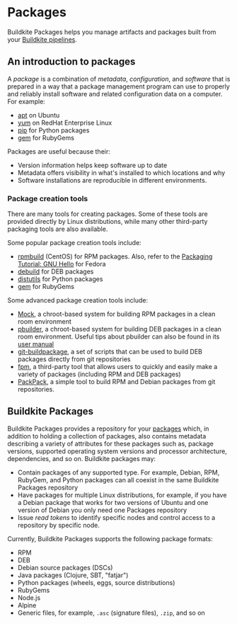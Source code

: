 # Packages

Buildkite Packages helps you manage artifacts and packages built from your [Buildkite pipelines](/docs/pipelines).

## An introduction to packages

A _package_ is a combination of _metadata_, _configuration_, and _software_ that is prepared in a way that a package management program can use to properly and reliably install software and related configuration data on a computer. For example:

- [apt](https://help.ubuntu.com/community/Repositories/CommandLine) on Ubuntu
- [yum](https://access.redhat.com/site/documentation/en-US/Red_Hat_Enterprise_Linux/5/html/Deployment_Guide/c1-yum.html) on RedHat Enterprise Linux
- [pip](https://pip.pypa.io/) for Python packages
- [gem](http://guides.rubygems.org/) for RubyGems

Packages are useful because their:

- Version information helps keep software up to date
- Metadata offers visibility in what's installed to which locations and why
- Software installations are reproducible in different environments.

### Package creation tools

There are many tools for creating packages. Some of these tools are provided directly by Linux distributions, while many other third-party packaging tools are also available.

Some popular package creation tools include:

- [rpmbuild](http://wiki.centos.org/HowTos/SetupRpmBuildEnvironment) (CentOS) for RPM packages. Also, refer to the [Packaging Tutorial: GNU Hello](https://docs.fedoraproject.org/en-US/package-maintainers/Packaging_Tutorial_GNU_Hello/) for Fedora
- [debuild](https://wiki.debian.org/Packaging/Intro) for DEB packages
- [distutils](https://docs.python.org/2/distutils/builtdist.html) for Python packages
- [gem](http://guides.rubygems.org/make-your-own-gem/) for RubyGems

Some advanced package creation tools include:

- [Mock](https://rpm-software-management.github.io/mock/), a chroot-based system for building RPM packages in a clean room environment
- [pbuilder](https://wiki.ubuntu.com/PbuilderHowto), a chroot-based system for building DEB packages in a clean room environment. Useful tips about pbuilder can also be found in its [user manual](http://www.netfort.gr.jp/~dancer/software/pbuilder-doc/pbuilder-doc.html)
- [git-buildpackage](http://honk.sigxcpu.org/projects/git-buildpackage/manual-html/gbp.html), a set of scripts that can be used to build DEB packages directly from git repositories
- [fpm](https://github.com/jordansissel/fpm), a third-party tool that allows users to quickly and easily make a variety of packages (including RPM and DEB packages)
- [PackPack](https://github.com/packpack/packpack), a simple tool to build RPM and Debian packages from git repositories.

## Buildkite Packages

Buildkite Packages provides a repository for your [packages](#an-introduction-to-packages) which, in addition to holding a collection of packages, also contains metadata describing a variety of attributes for these packages such as, package versions, supported operating system versions and processor architecture, dependencies, and so on. Buildkite packages may:

- Contain packages of any supported type. For example, Debian, RPM, RubyGem, and Python packages can all coexist in the same Buildkite Packages repository
- Have packages for multiple Linux distributions, for example, if you have a Debian package that works for two versions of Ubuntu and one version of Debian you only need one Packages repository
- Issue _read tokens_ to identify specific nodes and control access to a repository by specific node.

Currently, Buildkite Packages supports the following package formats:

- RPM
- DEB
- Debian source packages (DSCs)
- Java packages (Clojure, SBT, "fatjar")
- Python packages (wheels, eggs, source distributions)
- RubyGems
- Node.js
- Alpine
- Generic files, for example, `.asc` (signature files), `.zip`, and so on
